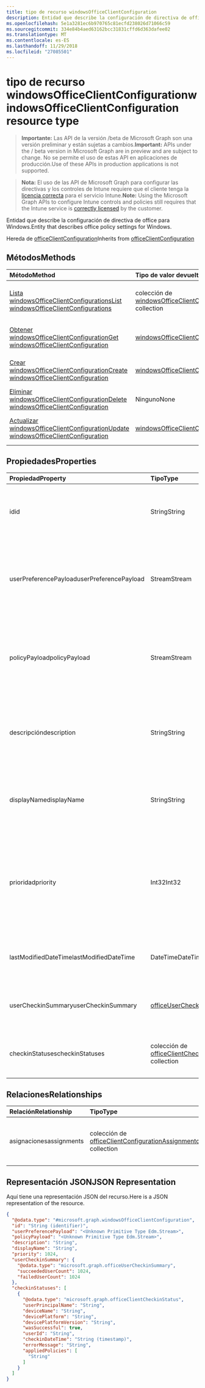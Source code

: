 ```yaml
---
title: tipo de recurso windowsOfficeClientConfiguration
description: Entidad que describe la configuración de directiva de office para Windows.
ms.openlocfilehash: 5e1a3281ec6b970765c81ecfd238026d71066c59
ms.sourcegitcommit: 334e84b4aed63162bcc31831cffd6d363dafee02
ms.translationtype: MT
ms.contentlocale: es-ES
ms.lasthandoff: 11/29/2018
ms.locfileid: "27085501"
---
```

# <a name="windowsofficeclientconfiguration-resource-type"></a><span data-ttu-id="05e1c-103">tipo de recurso windowsOfficeClientConfiguration</span><span class="sxs-lookup"><span data-stu-id="05e1c-103">windowsOfficeClientConfiguration resource type</span></span>

> <span data-ttu-id="05e1c-104">**Importante:** Las API de la versión /beta de Microsoft Graph son una versión preliminar y están sujetas a cambios.</span><span class="sxs-lookup"><span data-stu-id="05e1c-104">**Important:** APIs under the / beta version in Microsoft Graph are in preview and are subject to change.</span></span> <span data-ttu-id="05e1c-105">No se permite el uso de estas API en aplicaciones de producción.</span><span class="sxs-lookup"><span data-stu-id="05e1c-105">Use of these APIs in production applications is not supported.</span></span>

> <span data-ttu-id="05e1c-106">**Nota:** El uso de las API de Microsoft Graph para configurar las directivas y los controles de Intune requiere que el cliente tenga la [licencia correcta](https://go.microsoft.com/fwlink/?linkid=839381) para el servicio Intune.</span><span class="sxs-lookup"><span data-stu-id="05e1c-106">**Note:** Using the Microsoft Graph APIs to configure Intune controls and policies still requires that the Intune service is [correctly licensed](https://go.microsoft.com/fwlink/?linkid=839381) by the customer.</span></span>

<span data-ttu-id="05e1c-107">Entidad que describe la configuración de directiva de office para Windows.</span><span class="sxs-lookup"><span data-stu-id="05e1c-107">Entity that describes office policy settings for Windows.</span></span>

<span data-ttu-id="05e1c-108">Hereda de [officeClientConfiguration](../resources/intune-cirrus-officeclientconfiguration.md)</span><span class="sxs-lookup"><span data-stu-id="05e1c-108">Inherits from [officeClientConfiguration](../resources/intune-cirrus-officeclientconfiguration.md)</span></span>

## <a name="methods"></a><span data-ttu-id="05e1c-109">Métodos</span><span class="sxs-lookup"><span data-stu-id="05e1c-109">Methods</span></span>
|<span data-ttu-id="05e1c-110">Método</span><span class="sxs-lookup"><span data-stu-id="05e1c-110">Method</span></span>|<span data-ttu-id="05e1c-111">Tipo de valor devuelto</span><span class="sxs-lookup"><span data-stu-id="05e1c-111">Return Type</span></span>|<span data-ttu-id="05e1c-112">Descripción</span><span class="sxs-lookup"><span data-stu-id="05e1c-112">Description</span></span>|
|:---|:---|:---|
|[<span data-ttu-id="05e1c-113">Lista windowsOfficeClientConfigurations</span><span class="sxs-lookup"><span data-stu-id="05e1c-113">List windowsOfficeClientConfigurations</span></span>](../api/intune-cirrus-windowsofficeclientconfiguration-list.md)|<span data-ttu-id="05e1c-114">colección de [windowsOfficeClientConfiguration](../resources/intune-cirrus-windowsofficeclientconfiguration.md)</span><span class="sxs-lookup"><span data-stu-id="05e1c-114">[windowsOfficeClientConfiguration](../resources/intune-cirrus-windowsofficeclientconfiguration.md) collection</span></span>|<span data-ttu-id="05e1c-115">Propiedades de la lista y relaciones de los objetos [windowsOfficeClientConfiguration](../resources/intune-cirrus-windowsofficeclientconfiguration.md) .</span><span class="sxs-lookup"><span data-stu-id="05e1c-115">List properties and relationships of the [windowsOfficeClientConfiguration](../resources/intune-cirrus-windowsofficeclientconfiguration.md) objects.</span></span>|
|[<span data-ttu-id="05e1c-116">Obtener windowsOfficeClientConfiguration</span><span class="sxs-lookup"><span data-stu-id="05e1c-116">Get windowsOfficeClientConfiguration</span></span>](../api/intune-cirrus-windowsofficeclientconfiguration-get.md)|[<span data-ttu-id="05e1c-117">windowsOfficeClientConfiguration</span><span class="sxs-lookup"><span data-stu-id="05e1c-117">windowsOfficeClientConfiguration</span></span>](../resources/intune-cirrus-windowsofficeclientconfiguration.md)|<span data-ttu-id="05e1c-118">Leer las propiedades y las relaciones del objeto [windowsOfficeClientConfiguration](../resources/intune-cirrus-windowsofficeclientconfiguration.md) .</span><span class="sxs-lookup"><span data-stu-id="05e1c-118">Read properties and relationships of the [windowsOfficeClientConfiguration](../resources/intune-cirrus-windowsofficeclientconfiguration.md) object.</span></span>|
|[<span data-ttu-id="05e1c-119">Crear windowsOfficeClientConfiguration</span><span class="sxs-lookup"><span data-stu-id="05e1c-119">Create windowsOfficeClientConfiguration</span></span>](../api/intune-cirrus-windowsofficeclientconfiguration-create.md)|[<span data-ttu-id="05e1c-120">windowsOfficeClientConfiguration</span><span class="sxs-lookup"><span data-stu-id="05e1c-120">windowsOfficeClientConfiguration</span></span>](../resources/intune-cirrus-windowsofficeclientconfiguration.md)|<span data-ttu-id="05e1c-121">Crear un nuevo objeto [windowsOfficeClientConfiguration](../resources/intune-cirrus-windowsofficeclientconfiguration.md) .</span><span class="sxs-lookup"><span data-stu-id="05e1c-121">Create a new [windowsOfficeClientConfiguration](../resources/intune-cirrus-windowsofficeclientconfiguration.md) object.</span></span>|
|[<span data-ttu-id="05e1c-122">Eliminar windowsOfficeClientConfiguration</span><span class="sxs-lookup"><span data-stu-id="05e1c-122">Delete windowsOfficeClientConfiguration</span></span>](../api/intune-cirrus-windowsofficeclientconfiguration-delete.md)|<span data-ttu-id="05e1c-123">Ninguno</span><span class="sxs-lookup"><span data-stu-id="05e1c-123">None</span></span>|<span data-ttu-id="05e1c-124">Elimina un [windowsOfficeClientConfiguration](../resources/intune-cirrus-windowsofficeclientconfiguration.md).</span><span class="sxs-lookup"><span data-stu-id="05e1c-124">Deletes a [windowsOfficeClientConfiguration](../resources/intune-cirrus-windowsofficeclientconfiguration.md).</span></span>|
|[<span data-ttu-id="05e1c-125">Actualizar windowsOfficeClientConfiguration</span><span class="sxs-lookup"><span data-stu-id="05e1c-125">Update windowsOfficeClientConfiguration</span></span>](../api/intune-cirrus-windowsofficeclientconfiguration-update.md)|[<span data-ttu-id="05e1c-126">windowsOfficeClientConfiguration</span><span class="sxs-lookup"><span data-stu-id="05e1c-126">windowsOfficeClientConfiguration</span></span>](../resources/intune-cirrus-windowsofficeclientconfiguration.md)|<span data-ttu-id="05e1c-127">Actualizar las propiedades de un objeto [windowsOfficeClientConfiguration](../resources/intune-cirrus-windowsofficeclientconfiguration.md) .</span><span class="sxs-lookup"><span data-stu-id="05e1c-127">Update the properties of a [windowsOfficeClientConfiguration](../resources/intune-cirrus-windowsofficeclientconfiguration.md) object.</span></span>|

## <a name="properties"></a><span data-ttu-id="05e1c-128">Propiedades</span><span class="sxs-lookup"><span data-stu-id="05e1c-128">Properties</span></span>
|<span data-ttu-id="05e1c-129">Propiedad</span><span class="sxs-lookup"><span data-stu-id="05e1c-129">Property</span></span>|<span data-ttu-id="05e1c-130">Tipo</span><span class="sxs-lookup"><span data-stu-id="05e1c-130">Type</span></span>|<span data-ttu-id="05e1c-131">Descripción</span><span class="sxs-lookup"><span data-stu-id="05e1c-131">Description</span></span>|
|:---|:---|:---|
|<span data-ttu-id="05e1c-132">id</span><span class="sxs-lookup"><span data-stu-id="05e1c-132">id</span></span>|<span data-ttu-id="05e1c-133">String</span><span class="sxs-lookup"><span data-stu-id="05e1c-133">String</span></span>|<span data-ttu-id="05e1c-134">Identificador de la directiva de configuración de cliente de office.</span><span class="sxs-lookup"><span data-stu-id="05e1c-134">Id of the office client configuration policy.</span></span> <span data-ttu-id="05e1c-135">Se hereda de [officeClientConfiguration](../resources/intune-cirrus-officeclientconfiguration.md)</span><span class="sxs-lookup"><span data-stu-id="05e1c-135">Inherited from [officeClientConfiguration](../resources/intune-cirrus-officeclientconfiguration.md)</span></span>|
|<span data-ttu-id="05e1c-136">userPreferencePayload</span><span class="sxs-lookup"><span data-stu-id="05e1c-136">userPreferencePayload</span></span>|<span data-ttu-id="05e1c-137">Stream</span><span class="sxs-lookup"><span data-stu-id="05e1c-137">Stream</span></span>|<span data-ttu-id="05e1c-138">Configuración de preferencias de JSON de cadenas en formato binario, estos valores pueden ser anulados por el usuario.</span><span class="sxs-lookup"><span data-stu-id="05e1c-138">Preference settings JSON string in binary format, these values can be overridden by the user.</span></span> <span data-ttu-id="05e1c-139">Se hereda de [officeClientConfiguration](../resources/intune-cirrus-officeclientconfiguration.md)</span><span class="sxs-lookup"><span data-stu-id="05e1c-139">Inherited from [officeClientConfiguration](../resources/intune-cirrus-officeclientconfiguration.md)</span></span>|
|<span data-ttu-id="05e1c-140">policyPayload</span><span class="sxs-lookup"><span data-stu-id="05e1c-140">policyPayload</span></span>|<span data-ttu-id="05e1c-141">Stream</span><span class="sxs-lookup"><span data-stu-id="05e1c-141">Stream</span></span>|<span data-ttu-id="05e1c-142">Configuración de la directiva JSON de cadenas en formato binario, no se puede cambiar estos valores por el usuario.</span><span class="sxs-lookup"><span data-stu-id="05e1c-142">Policy settings JSON string in binary format, these values cannot be changed by the user.</span></span> <span data-ttu-id="05e1c-143">Se hereda de [officeClientConfiguration](../resources/intune-cirrus-officeclientconfiguration.md)</span><span class="sxs-lookup"><span data-stu-id="05e1c-143">Inherited from [officeClientConfiguration](../resources/intune-cirrus-officeclientconfiguration.md)</span></span>|
|<span data-ttu-id="05e1c-144">descripción</span><span class="sxs-lookup"><span data-stu-id="05e1c-144">description</span></span>|<span data-ttu-id="05e1c-145">String</span><span class="sxs-lookup"><span data-stu-id="05e1c-145">String</span></span>|<span data-ttu-id="05e1c-146">Administración descripción proporcionada por el del cliente de office de directiva de configuración.</span><span class="sxs-lookup"><span data-stu-id="05e1c-146">Admin provided description of the office client configuration policy.</span></span> <span data-ttu-id="05e1c-147">Se hereda de [officeClientConfiguration](../resources/intune-cirrus-officeclientconfiguration.md)</span><span class="sxs-lookup"><span data-stu-id="05e1c-147">Inherited from [officeClientConfiguration](../resources/intune-cirrus-officeclientconfiguration.md)</span></span>|
|<span data-ttu-id="05e1c-148">displayName</span><span class="sxs-lookup"><span data-stu-id="05e1c-148">displayName</span></span>|<span data-ttu-id="05e1c-149">String</span><span class="sxs-lookup"><span data-stu-id="05e1c-149">String</span></span>|<span data-ttu-id="05e1c-150">Admin proporcionada el nombre de la directiva de configuración de cliente de office.</span><span class="sxs-lookup"><span data-stu-id="05e1c-150">Admin provided name of the office client configuration policy.</span></span> <span data-ttu-id="05e1c-151">Se hereda de [officeClientConfiguration](../resources/intune-cirrus-officeclientconfiguration.md)</span><span class="sxs-lookup"><span data-stu-id="05e1c-151">Inherited from [officeClientConfiguration](../resources/intune-cirrus-officeclientconfiguration.md)</span></span>|
|<span data-ttu-id="05e1c-152">prioridad</span><span class="sxs-lookup"><span data-stu-id="05e1c-152">priority</span></span>|<span data-ttu-id="05e1c-153">Int32</span><span class="sxs-lookup"><span data-stu-id="05e1c-153">Int32</span></span>|<span data-ttu-id="05e1c-154">Valor de prioridad debe ser un valor único para cada directiva de un inquilino y se usará para la resolución de conflictos, los valores más bajos significan prioridad sea alta.</span><span class="sxs-lookup"><span data-stu-id="05e1c-154">Priority value should be unique value for each policy under a tenant and will be used for conflict resolution, lower values mean priority is high.</span></span> <span data-ttu-id="05e1c-155">Se hereda de [officeClientConfiguration](../resources/intune-cirrus-officeclientconfiguration.md)</span><span class="sxs-lookup"><span data-stu-id="05e1c-155">Inherited from [officeClientConfiguration](../resources/intune-cirrus-officeclientconfiguration.md)</span></span>|
|<span data-ttu-id="05e1c-156">lastModifiedDateTime</span><span class="sxs-lookup"><span data-stu-id="05e1c-156">lastModifiedDateTime</span></span>|<span data-ttu-id="05e1c-157">DateTime</span><span class="sxs-lookup"><span data-stu-id="05e1c-157">DateTime</span></span>|<span data-ttu-id="05e1c-158">Última marca de datetime modificada de la directiva.</span><span class="sxs-lookup"><span data-stu-id="05e1c-158">Last modified datetime stamp of the policy.</span></span> <span data-ttu-id="05e1c-159">Se hereda de [officeClientConfiguration](../resources/intune-cirrus-officeclientconfiguration.md)</span><span class="sxs-lookup"><span data-stu-id="05e1c-159">Inherited from [officeClientConfiguration](../resources/intune-cirrus-officeclientconfiguration.md)</span></span>|
|<span data-ttu-id="05e1c-160">userCheckinSummary</span><span class="sxs-lookup"><span data-stu-id="05e1c-160">userCheckinSummary</span></span>|[<span data-ttu-id="05e1c-161">officeUserCheckinSummary</span><span class="sxs-lookup"><span data-stu-id="05e1c-161">officeUserCheckinSummary</span></span>](../resources/intune-cirrus-officeusercheckinsummary.md)|<span data-ttu-id="05e1c-162">Protección de resumen de usuario para la directiva.</span><span class="sxs-lookup"><span data-stu-id="05e1c-162">User check-in summary for the policy.</span></span> <span data-ttu-id="05e1c-163">Se hereda de [officeClientConfiguration](../resources/intune-cirrus-officeclientconfiguration.md)</span><span class="sxs-lookup"><span data-stu-id="05e1c-163">Inherited from [officeClientConfiguration](../resources/intune-cirrus-officeclientconfiguration.md)</span></span>|
|<span data-ttu-id="05e1c-164">checkinStatuses</span><span class="sxs-lookup"><span data-stu-id="05e1c-164">checkinStatuses</span></span>|<span data-ttu-id="05e1c-165">colección de [officeClientCheckinStatus](../resources/intune-cirrus-officeclientcheckinstatus.md)</span><span class="sxs-lookup"><span data-stu-id="05e1c-165">[officeClientCheckinStatus](../resources/intune-cirrus-officeclientcheckinstatus.md) collection</span></span>|<span data-ttu-id="05e1c-166">Lista de comprobación de estado del cliente de office.</span><span class="sxs-lookup"><span data-stu-id="05e1c-166">List of office Client check-in status.</span></span> <span data-ttu-id="05e1c-167">Se hereda de [officeClientConfiguration](../resources/intune-cirrus-officeclientconfiguration.md)</span><span class="sxs-lookup"><span data-stu-id="05e1c-167">Inherited from [officeClientConfiguration](../resources/intune-cirrus-officeclientconfiguration.md)</span></span>|

## <a name="relationships"></a><span data-ttu-id="05e1c-168">Relaciones</span><span class="sxs-lookup"><span data-stu-id="05e1c-168">Relationships</span></span>
|<span data-ttu-id="05e1c-169">Relación</span><span class="sxs-lookup"><span data-stu-id="05e1c-169">Relationship</span></span>|<span data-ttu-id="05e1c-170">Tipo</span><span class="sxs-lookup"><span data-stu-id="05e1c-170">Type</span></span>|<span data-ttu-id="05e1c-171">Descripción</span><span class="sxs-lookup"><span data-stu-id="05e1c-171">Description</span></span>|
|:---|:---|:---|
|<span data-ttu-id="05e1c-172">asignaciones</span><span class="sxs-lookup"><span data-stu-id="05e1c-172">assignments</span></span>|<span data-ttu-id="05e1c-173">colección de [officeClientConfigurationAssignment](../resources/intune-cirrus-officeclientconfigurationassignment.md)</span><span class="sxs-lookup"><span data-stu-id="05e1c-173">[officeClientConfigurationAssignment](../resources/intune-cirrus-officeclientconfigurationassignment.md) collection</span></span>|<span data-ttu-id="05e1c-174">La lista de las asignaciones de grupo para la directiva.</span><span class="sxs-lookup"><span data-stu-id="05e1c-174">The list of group assignments for the policy.</span></span> <span data-ttu-id="05e1c-175">Se hereda de [officeClientConfiguration](../resources/intune-cirrus-officeclientconfiguration.md)</span><span class="sxs-lookup"><span data-stu-id="05e1c-175">Inherited from [officeClientConfiguration](../resources/intune-cirrus-officeclientconfiguration.md)</span></span>|

## <a name="json-representation"></a><span data-ttu-id="05e1c-176">Representación JSON</span><span class="sxs-lookup"><span data-stu-id="05e1c-176">JSON Representation</span></span>
<span data-ttu-id="05e1c-177">Aquí tiene una representación JSON del recurso.</span><span class="sxs-lookup"><span data-stu-id="05e1c-177">Here is a JSON representation of the resource.</span></span>
<!-- {
  "blockType": "resource",
  "keyProperty": "id",
  "@odata.type": "microsoft.graph.windowsOfficeClientConfiguration"
}
-->
``` json
{
  "@odata.type": "#microsoft.graph.windowsOfficeClientConfiguration",
  "id": "String (identifier)",
  "userPreferencePayload": "<Unknown Primitive Type Edm.Stream>",
  "policyPayload": "<Unknown Primitive Type Edm.Stream>",
  "description": "String",
  "displayName": "String",
  "priority": 1024,
  "userCheckinSummary": {
    "@odata.type": "microsoft.graph.officeUserCheckinSummary",
    "succeededUserCount": 1024,
    "failedUserCount": 1024
  },
  "checkinStatuses": [
    {
      "@odata.type": "microsoft.graph.officeClientCheckinStatus",
      "userPrincipalName": "String",
      "deviceName": "String",
      "devicePlatform": "String",
      "devicePlatformVersion": "String",
      "wasSuccessful": true,
      "userId": "String",
      "checkinDateTime": "String (timestamp)",
      "errorMessage": "String",
      "appliedPolicies": [
        "String"
      ]
    }
  ]
}
```



